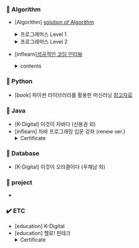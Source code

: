 ### 📕 Algorithm
   - [Algorithm] 
   [solution of Algorithm](https://seulhee030.tistory.com/category/python/python%20%EC%95%8C%EA%B3%A0%EB%A6%AC%EC%A6%98%20%EB%AC%B8%EC%A0%9C)
      <details><summary>프로그래머스 Level 1</summary>

         - 두개 뽑아서 더하기

         - 모든 레코드 조회하기

         - 최댓값 구하기

         - 완주하지 못한 선수

         - 모의고사

         - K번째수

         - 2016년

         - 가운데 글자 가져오기

         - 역순 정렬하기

         - 문자열 내 망므대로 정렬하기

         - 서울에서 김서방 찾기

         - 동물의 아이디와 이름

         - 제일 작은 수 제거하기

         - 정수 제곱근 판별

         - 자릿수 더하기

         - 어린 동물 찾기

         - 약수의 합

         - 문자열을 정수로 바꾸기

         - 소수 찾기

         - 아픈동물 찾기

         - 하샤드 수

         - 여러 기준으로 정렬하기

         - 이름이 없는 동물의 아이디

         - 행렬의 덧셈

         - 이름이 있는 동물의 아이디

         - 상위 n개 레코드

         - 체육복

         - 카펫
         
         - 평균구하기

         - 콜라츠 추측

        </details>

        <details><summary>프로그래머스 Level 2</summary>

         - 주식가격

         - 프린터

         - 기능개발

         - 124 나라의 숫자

         - 더 맵게

         - 가장 큰 수

         - 피보나치 수

         - 최솟값 만들기

         - 타겟 넘버

         - 중성화 여부 파악하기

         - 이름에 el 들어가는 동물 찾기

         - 루시와 엘라 찾기

         - 동명 동물 수 찾기

         - NULL 처리하기

         - 중복 제거하기

         - 고양이와 개는 몇 마리 있을까

         - 동물 수 구하기

        </details>
  
   - [inflearn][성공적인 코딩 인터뷰](https://github.com/pakseulhee/coding-interview.git)
      <details><summary>contents</summary>
   
      - 객체지향 프로그래밍 (OOP) 개념

      - 빅오 표기법(Big O Notation)

      - 정렬 (sort)
      </details>


### 📙 Python
- [book] 파이썬 라이브러리를 활용한 머신러닝 [참고자료](https://github.com/pakseulhee/introduction_to_ml_with_python)


### 📒 Java
- [K-Digital] 이것이 자바다 (신용권 외)
- [inflearn] 자바 프로그래밍 입문 강좌 (renew ver.) <details><summary>Certificate</summary>
   <img width="569" alt="캡처" src="https://user-images.githubusercontent.com/55427048/104747960-80a4ea80-5794-11eb-845f-1a3c44aec882.PNG">
  </details>
  


### 📗 Database
- [K-Digital] 이것이 오라클이다 (우재남 외)


### 📘 project
- 


### ✔️ ETC
- [education] K-Digital
- [education] 헬로! 핀테크 <details><summary>Certificate</summary>
    <img width="279" alt="1" src="https://user-images.githubusercontent.com/55427048/104749424-273dbb00-5796-11eb-8961-8bb427cc4d5a.PNG">
  </details>
